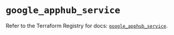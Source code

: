 # `google_apphub_service`

Refer to the Terraform Registry for docs: [`google_apphub_service`](https://registry.terraform.io/providers/hashicorp/google/6.25.0/docs/resources/apphub_service).
